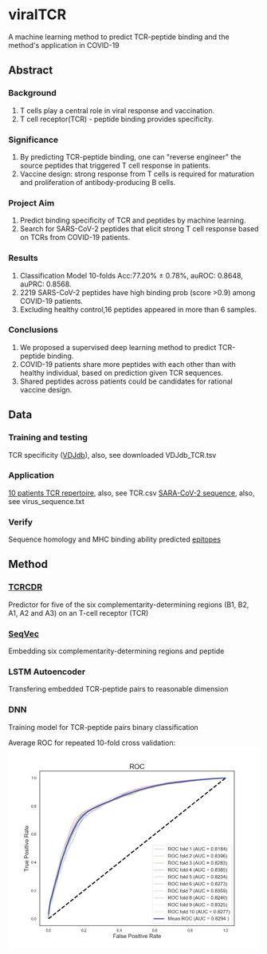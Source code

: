 # viralTCR
A machine learning method to predict TCR-peptide binding and the method's application in COVID-19

## Abstract
### Background
1. T cells play a central role in viral response and vaccination.
2. T cell receptor(TCR) - peptide binding provides specificity.
### Significance
1. By predicting TCR-peptide binding, one can "reverse engineer" the source peptides that triggered T cell response in patients.
2. Vaccine design: strong response from T cells is required for maturation and proliferation of antibody-producing B cells.
### Project Aim
1. Predict binding specificity of TCR and peptides by machine learning.
2. Search for SARS-CoV-2 peptides that elicit strong T cell response based on TCRs from COVID-19 patients. 
### Results
1. Classification Model 10-folds Acc:77.20% ± 0.78%, auROC: 0.8648, auPRC: 0.8568.
2. 2219 SARS-CoV-2 peptides have high binding prob (score >0.9) among COVID-19 patients.
3. Excluding healthy control,16 peptides appeared in more than 6 samples.
### Conclusions
1. We proposed a supervised deep learning method to predict TCR-peptide binding.
2. COVID-19 patients share more peptides with each other than with healthy individual, based on prediction given TCR sequences.
3. Shared peptides across patients could be candidates for rational vaccine design.

## Data
### Training and testing
TCR specificity ([VDJdb](https://vdjdb.cdr3.net/search)), also, see downloaded VDJdb_TCR.tsv
### Application
[10 patients TCR repertoire](https://www.medrxiv.org/content/10.1101/2020.03.15.20033472v1.supplementary-material), also, see TCR.csv
[SARA-CoV-2 sequence](https://www.ncbi.nlm.nih.gov/nuccore/MN908947), also, see virus_sequence.txt
### Verify
Sequence homology and MHC binding ability predicted [epitopes](https://www.cell.com/cell-host-microbe/pdf/S1931-3128(20)30166-9.pdf?_returnURL=https%3A%2F%2Flinkinghub.elsevier.com%2Fretrieve%2Fpii%2FS1931312820301669%3Fshowall%3Dtrue)

## Method
### [TCRCDR](http://opig.stats.ox.ac.uk/webapps/stcrpred/CDRPred#download_software)
Predictor for five of the six complementarity-determining regions (B1, B2, A1, A2 and A3) on an T-cell receptor (TCR)
### [SeqVec](https://github.com/Rostlab/SeqVec)
Embedding six complementarity-determining regions and peptide
### LSTM Autoencoder
Transfering embedded TCR-peptide pairs to reasonable dimension
### DNN
Training model for TCR-peptide pairs binary classification

Average ROC for repeated 10-fold cross validation:
![alt text](https://github.com/ShenLab/viralTCR/blob/master/auroc.jpeg)
